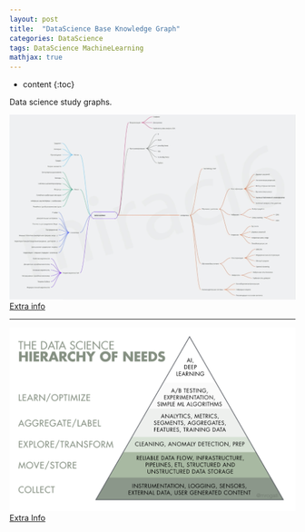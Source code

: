 ```yaml
---
layout: post
title:  "DataScience Base Knowledge Graph"
categories: DataScience
tags: DataScience MachineLearning
mathjax: true
---
```

* content
{:toc}

Data science study graphs.





[![](/assets/images/todos/the-data-science-basics.png)](/assets/images/todos/the-data-science-basics.png)
[Extra info](https://www.youtube.com/watch?v=FK6rBZea0V8&ab_channel=miracl6)

---

![Basic Skills Graph](/assets/images/todos/the-data-science-hierarchy-of-needs.png)
[Extra Info](https://www.youtube.com/watch?v=xC-c7E5PK0Y&ab_channel=JomaTech)
